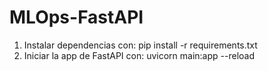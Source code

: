 # MLOps-FastAPI

1. Instalar dependencias con: pip install -r requirements.txt
2. Iniciar la app de FastAPI con: uvicorn main:app --reload